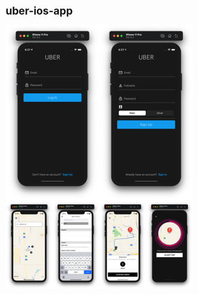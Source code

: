 # uber-ios-app


<img src="https://github.com/DavidGorzoliya/Media/blob/main/Uber-auth.png?raw=true"/>
<img src="https://github.com/DavidGorzoliya/Media/blob/main/Uber.png?raw=true"/>
